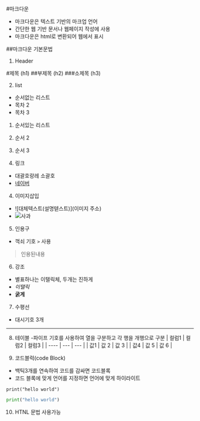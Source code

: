 #마크다운

- 마크다운은 텍스트 기반의 마크업 언어
- 간단한 웹 기반 문서나 웹페이지 작성에 사용
- 마크다운은 html로 변환되어 웹에서 표시

##마크다운 기본문법

1. Header

#제목 (h1)
##부제목 (h2)
###소제목 (h3)

2. list

 - 순서없는 리스트
 - 목차 2
 - 목차 3

 1. 순서있는 리스트
 2. 순서 2
 3. 순서 3

3. 링크
 - 대괄호랑레 소괄호
 - [네이버](https://www.naver.com)

4. 이미지삽입
 - ![대체텍스트(설명텓스트)](이미지 주소)
 - ![사과](../img/다운로드.jpg)

 5. 인용구
 - 꺽쇠 기호 `>` 사용
 > 인용된내용

 6. 강조
 - 별표하나는 이탤릭체, 두개는 진하게
 - *이탤릭*
 - **굵게**

 7. 수평선
 - 대시기호 3개
 ---

 8. 테이블
  -파이프 기호를 사용하여 열을 구분하고 각 행을 개행으로 구분
  | 컬럼1 | 컬럼2 | 컬럼3 |
  | ---- | --- | --- |
  | 값1 | 값 2 | 값 3 |
  | 값4 | 값 5 | 값 6 |

  9. 코드블럭(code Block)
  - 백틱3개를 연속하여 코드를 감싸면 코드블록
  - 코드 블록에 맞게 언어를 지정하면 언어에 맞게 하이라이트

  ```
  print("hello world")
  ```

  ```python
  print("hello world")
  ```

  10. HTNL 문법 사용가능